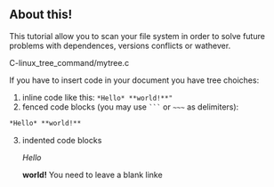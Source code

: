 
About this!
-----------

This tutorial allow you to scan your file system in order to solve future problems with dependences, versions conflicts or wathever.

C-linux_tree_command/mytree.c

If you have to insert code in your document you have tree choiches:

 1. inline code like this: `*Hello* **world!**"`
 2. fenced code blocks (you may use ` ``` ` or `~~~` 
   as delimiters): 
``` markdown
*Hello* **world!**
```
 3. indented code blocks


    *Hello* 
    
    **world!**
You need to leave a blank linke
